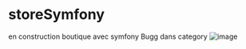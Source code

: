 # storeSymfony

en construction 
boutique avec symfony Bugg dans category
![image](https://user-images.githubusercontent.com/79139846/116528809-8904d980-a8dc-11eb-902f-254f3195333d.png)
